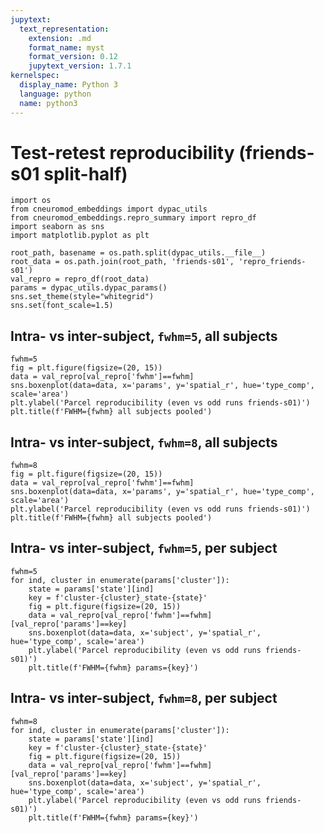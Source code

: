 ```yaml
---
jupytext:
  text_representation:
    extension: .md
    format_name: myst
    format_version: 0.12
    jupytext_version: 1.7.1
kernelspec:
  display_name: Python 3
  language: python
  name: python3
---
```


# Test-retest reproducibility (friends-s01 split-half)

```{code-cell} ipython3
import os
from cneuromod_embeddings import dypac_utils
from cneuromod_embeddings.repro_summary import repro_df
import seaborn as sns
import matplotlib.pyplot as plt
```

```{code-cell} ipython3
root_path, basename = os.path.split(dypac_utils.__file__)
root_data = os.path.join(root_path, 'friends-s01', 'repro_friends-s01')
val_repro = repro_df(root_data)
params = dypac_utils.dypac_params()
sns.set_theme(style="whitegrid")
sns.set(font_scale=1.5)
```

## Intra- vs inter-subject, `fwhm=5`, all subjects

```{code-cell} ipython3
fwhm=5
fig = plt.figure(figsize=(20, 15))
data = val_repro[val_repro['fwhm']==fwhm]
sns.boxenplot(data=data, x='params', y='spatial_r', hue='type_comp', scale='area')
plt.ylabel('Parcel reproducibility (even vs odd runs friends-s01)')
plt.title(f'FWHM={fwhm} all subjects pooled')
```

## Intra- vs inter-subject, `fwhm=8`, all subjects

```{code-cell} ipython3
fwhm=8
fig = plt.figure(figsize=(20, 15))
data = val_repro[val_repro['fwhm']==fwhm]
sns.boxenplot(data=data, x='params', y='spatial_r', hue='type_comp', scale='area')
plt.ylabel('Parcel reproducibility (even vs odd runs friends-s01)')
plt.title(f'FWHM={fwhm} all subjects pooled')
```

## Intra- vs inter-subject, `fwhm=5`, per subject

```{code-cell} ipython3
fwhm=5
for ind, cluster in enumerate(params['cluster']):
    state = params['state'][ind]
    key = f'cluster-{cluster}_state-{state}' 
    fig = plt.figure(figsize=(20, 15))
    data = val_repro[val_repro['fwhm']==fwhm][val_repro['params']==key]
    sns.boxenplot(data=data, x='subject', y='spatial_r', hue='type_comp', scale='area')
    plt.ylabel('Parcel reproducibility (even vs odd runs friends-s01)')
    plt.title(f'FWHM={fwhm} params={key}')
```

## Intra- vs inter-subject, `fwhm=8`, per subject

```{code-cell} ipython3
fwhm=8
for ind, cluster in enumerate(params['cluster']):
    state = params['state'][ind]
    key = f'cluster-{cluster}_state-{state}' 
    fig = plt.figure(figsize=(20, 15))
    data = val_repro[val_repro['fwhm']==fwhm][val_repro['params']==key]
    sns.boxenplot(data=data, x='subject', y='spatial_r', hue='type_comp', scale='area')
    plt.ylabel('Parcel reproducibility (even vs odd runs friends-s01)')
    plt.title(f'FWHM={fwhm} params={key}')
```
